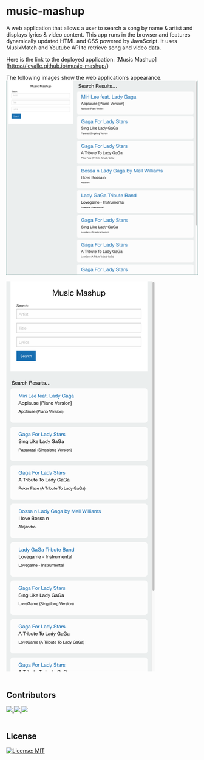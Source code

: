 # music-mashup
A web application that allows a user to search a song by name & artist and displays lyrics & video content. This app runs in the browser and features dynamically updated HTML and CSS powered by JavaScript. It uses MusixMatch and Youtube API to retrieve song and video data.

Here is the link to the deployed application: [Music Mashup] (https://icvalle.github.io/music-mashup/)

The following images show the web application’s appearance.
![music mashup screenshot](assets/images/music_screenshot.png)

![responsive music mashup screenshot](assets/images/music_responsive_screenshot.png)
<br><br>

## Contributors

<a href="https://github.com/icvalle">
<img src="https://avatars.githubusercontent.com/u/77241566?s=50&v=4">
</a>

<a href="https://github.com/asradinsky">
<img src="https://avatars.githubusercontent.com/u/47017134?s=50&v=4">
</a>

<a href="https://github.com/rjpotere">
<img src="https://avatars.githubusercontent.com/u/74728077?s=50&v=4">
</a>
<br><br>

## License
[![License: MIT](https://img.shields.io/badge/License-MIT-yellow.svg)](https://opensource.org/licenses/MIT)


